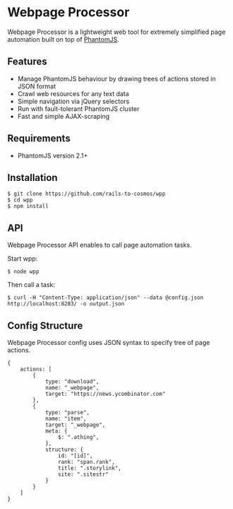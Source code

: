 Webpage Processor
=============

Webpage Processor is a lightweight web tool for extremely simplified page automation built on top of [PhantomJS](http://phantomjs.org).

Features
--------

* Manage PhantomJS behaviour by drawing trees of actions stored in JSON format
* Crawl web resources for any text data
* Simple navigation via jQuery selectors
* Run with fault-tolerant PhantomJS cluster
* Fast and simple AJAX-scraping

Requirements
------------

  * PhantomJS version 2.1+

Installation
------------
    $ git clone https://github.com/rails-to-cosmos/wpp
    $ cd wpp
    $ npm install

API
---
Webpage Processor API enables to call page automation tasks.

Start wpp:

    $ node wpp

Then call a task:

    $ curl -H "Content-Type: application/json" --data @config.json http://localhost:8283/ -o output.json

Config Structure
----------------

Webpage Processor config uses JSON syntax to specify tree of page actions.

```
{
    actions: [
        {
            type: "download",
            name: "_webpage",
            target: "https://news.ycombinator.com"
        },
        {
            type: "parse",
            name: "item",
            target: "_webpage",
            meta: {
                $: ".athing",
            },
            structure: {
                id: "[id]",
                rank: "span.rank",
                title: ".storylink",
                site: ".sitestr"
            }
        }
    ]
}
```
